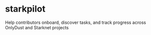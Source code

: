 # starkpilot
Help contributors onboard, discover tasks, and track progress across OnlyDust and Starknet projects
